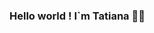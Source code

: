 ### Hello world ! I`m Tatiana 👋😊

<!--
**TatianaNaranjo/TatianaNaranjo** is a ✨ _special_ ✨ repository because its `README.md` (this file) appears on your GitHub profile.

🔍 I’m currently looking for a job as a Data Analyst
👠 Let`s make a strategy. I`ll find an insight in your data
💻 Python & SQL
🖌️Power Bi & Tableau
⚡Looking for projects related to: Market Research, Measurement & Consulting. 
📊 Check my work on Tableau https://public.tableau.com/app/profile/tatiana.naranjo#!/
📧 Contact me: https://www.linkedin.com/in/tatiana-naranjo-romero/
✨ Hobbies: Travel, dance and organize. Yes! I`m a fan of Marie Kondo and The Home edit. 
